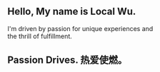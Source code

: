<div class="overall" style="font-family:Inter,Noto_Sans,PingFang SC,'Helvetica Neue',Helvetica,'Segoe UI',Arial,freesans,sans-serif;font-feature-settings:'liga' 1,'calt' 1;">
  
## Hello, My name is Local Wu.
I'm driven by passion for unique experiences and <br/>
the thrill of fulfillment.

## Passion Drives. 热爱使燃。

</div>

<link rel="stylesheet" href="https://dist.localwu.top/CSS/Font/BasicFonts.css?v=202410211300">

<!--
**localwu/LocalWu** is a ✨ _special_ ✨ repository because its `README.md` (this file) appears on your GitHub profile.

Here are some ideas to get you started:

- 🔭 I’m currently working on ...
- 🌱 I’m currently learning ...
- 👯 I’m looking to collaborate on ...
- 🤔 I’m looking for help with ...
- 💬 Ask me about ...
- 📫 How to reach me: ...
- 😄 Pronouns: ...
- ⚡ Fun fact: ...
-->
